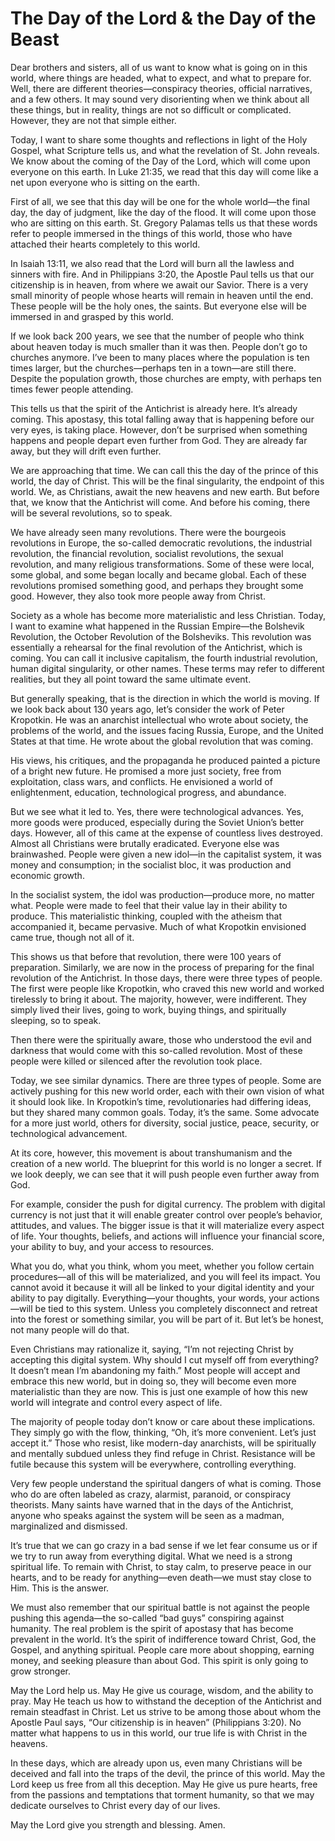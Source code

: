 # The Day of the Lord & the Day of the Beast

Dear brothers and sisters, all of us want to know what is going on in this world, where things are headed, what to expect, and what to prepare for.  
Well, there are different theories—conspiracy theories, official narratives, and a few others. It may sound very disorienting when we think about all these things, but in reality, things are not so difficult or complicated. However, they are not that simple either.  

Today, I want to share some thoughts and reflections in light of the Holy Gospel, what Scripture tells us, and what the revelation of St. John reveals. We know about the coming of the Day of the Lord, which will come upon everyone on this earth. In Luke 21:35, we read that this day will come like a net upon everyone who is sitting on the earth.  

First of all, we see that this day will be one for the whole world—the final day, the day of judgment, like the day of the flood. It will come upon those who are sitting on this earth. St. Gregory Palamas tells us that these words refer to people immersed in the things of this world, those who have attached their hearts completely to this world.  

In Isaiah 13:11, we also read that the Lord will burn all the lawless and sinners with fire. And in Philippians 3:20, the Apostle Paul tells us that our citizenship is in heaven, from where we await our Savior. There is a very small minority of people whose hearts will remain in heaven until the end. These people will be the holy ones, the saints. But everyone else will be immersed in and grasped by this world.  

If we look back 200 years, we see that the number of people who think about heaven today is much smaller than it was then. People don’t go to churches anymore. I’ve been to many places where the population is ten times larger, but the churches—perhaps ten in a town—are still there. Despite the population growth, those churches are empty, with perhaps ten times fewer people attending.  

This tells us that the spirit of the Antichrist is already here. It’s already coming. This apostasy, this total falling away that is happening before our very eyes, is taking place. However, don’t be surprised when something happens and people depart even further from God. They are already far away, but they will drift even further.  

We are approaching that time. We can call this the day of the prince of this world, the day of Christ. This will be the final singularity, the endpoint of this world. We, as Christians, await the new heavens and new earth. But before that, we know that the Antichrist will come. And before his coming, there will be several revolutions, so to speak.  

We have already seen many revolutions. There were the bourgeois revolutions in Europe, the so-called democratic revolutions, the industrial revolution, the financial revolution, socialist revolutions, the sexual revolution, and many religious transformations. Some of these were local, some global, and some began locally and became global. Each of these revolutions promised something good, and perhaps they brought some good. However, they also took more people away from Christ.  

Society as a whole has become more materialistic and less Christian. Today, I want to examine what happened in the Russian Empire—the Bolshevik Revolution, the October Revolution of the Bolsheviks. This revolution was essentially a rehearsal for the final revolution of the Antichrist, which is coming. You can call it inclusive capitalism, the fourth industrial revolution, human digital singularity, or other names. These terms may refer to different realities, but they all point toward the same ultimate event.

But generally speaking, that is the direction in which the world is moving. If we look back about 130 years ago, let’s consider the work of Peter Kropotkin. He was an anarchist intellectual who wrote about society, the problems of the world, and the issues facing Russia, Europe, and the United States at that time. He wrote about the global revolution that was coming.  

His views, his critiques, and the propaganda he produced painted a picture of a bright new future. He promised a more just society, free from exploitation, class wars, and conflicts. He envisioned a world of enlightenment, education, technological progress, and abundance.  

But we see what it led to. Yes, there were technological advances. Yes, more goods were produced, especially during the Soviet Union’s better days. However, all of this came at the expense of countless lives destroyed. Almost all Christians were brutally eradicated. Everyone else was brainwashed. People were given a new idol—in the capitalist system, it was money and consumption; in the socialist bloc, it was production and economic growth.  

In the socialist system, the idol was production—produce more, no matter what. People were made to feel that their value lay in their ability to produce. This materialistic thinking, coupled with the atheism that accompanied it, became pervasive. Much of what Kropotkin envisioned came true, though not all of it.  

This shows us that before that revolution, there were 100 years of preparation. Similarly, we are now in the process of preparing for the final revolution of the Antichrist. In those days, there were three types of people. The first were people like Kropotkin, who craved this new world and worked tirelessly to bring it about. The majority, however, were indifferent. They simply lived their lives, going to work, buying things, and spiritually sleeping, so to speak.  

Then there were the spiritually aware, those who understood the evil and darkness that would come with this so-called revolution. Most of these people were killed or silenced after the revolution took place.  

Today, we see similar dynamics. There are three types of people. Some are actively pushing for this new world order, each with their own vision of what it should look like. In Kropotkin’s time, revolutionaries had differing ideas, but they shared many common goals. Today, it’s the same. Some advocate for a more just world, others for diversity, social justice, peace, security, or technological advancement.  

At its core, however, this movement is about transhumanism and the creation of a new world. The blueprint for this world is no longer a secret. If we look deeply, we can see that it will push people even further away from God.  

For example, consider the push for digital currency. The problem with digital currency is not just that it will enable greater control over people’s behavior, attitudes, and values. The bigger issue is that it will materialize every aspect of life. Your thoughts, beliefs, and actions will influence your financial score, your ability to buy, and your access to resources.

What you do, what you think, whom you meet, whether you follow certain procedures—all of this will be materialized, and you will feel its impact. You cannot avoid it because it will all be linked to your digital identity and your ability to pay digitally. Everything—your thoughts, your words, your actions—will be tied to this system. Unless you completely disconnect and retreat into the forest or something similar, you will be part of it. But let’s be honest, not many people will do that.  

Even Christians may rationalize it, saying, “I’m not rejecting Christ by accepting this digital system. Why should I cut myself off from everything? It doesn’t mean I’m abandoning my faith.” Most people will accept and embrace this new world, but in doing so, they will become even more materialistic than they are now. This is just one example of how this new world will integrate and control every aspect of life.  

The majority of people today don’t know or care about these implications. They simply go with the flow, thinking, “Oh, it’s more convenient. Let’s just accept it.” Those who resist, like modern-day anarchists, will be spiritually and mentally subdued unless they find refuge in Christ. Resistance will be futile because this system will be everywhere, controlling everything.  

Very few people understand the spiritual dangers of what is coming. Those who do are often labeled as crazy, alarmist, paranoid, or conspiracy theorists. Many saints have warned that in the days of the Antichrist, anyone who speaks against the system will be seen as a madman, marginalized and dismissed.  

It’s true that we can go crazy in a bad sense if we let fear consume us or if we try to run away from everything digital. What we need is a strong spiritual life. To remain with Christ, to stay calm, to preserve peace in our hearts, and to be ready for anything—even death—we must stay close to Him. This is the answer.  

We must also remember that our spiritual battle is not against the people pushing this agenda—the so-called “bad guys” conspiring against humanity. The real problem is the spirit of apostasy that has become prevalent in the world. It’s the spirit of indifference toward Christ, God, the Gospel, and anything spiritual. People care more about shopping, earning money, and seeking pleasure than about God. This spirit is only going to grow stronger.  

May the Lord help us. May He give us courage, wisdom, and the ability to pray. May He teach us how to withstand the deception of the Antichrist and remain steadfast in Christ. Let us strive to be among those about whom the Apostle Paul says, “Our citizenship is in heaven” (Philippians 3:20). No matter what happens to us in this world, our true life is with Christ in the heavens.  

In these days, which are already upon us, even many Christians will be deceived and fall into the traps of the devil, the prince of this world. May the Lord keep us free from all this deception. May He give us pure hearts, free from the passions and temptations that torment humanity, so that we may dedicate ourselves to Christ every day of our lives.  

May the Lord give you strength and blessing. Amen.

